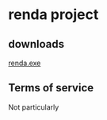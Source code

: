 # renda project
## downloads
[renda.exe](https://raw.githubusercontent.com/ajatan/renda/master/renda.exe)
## Terms of service
Not particularly
